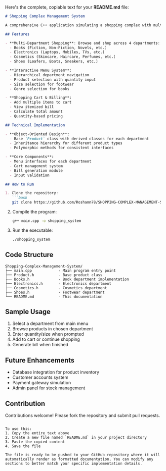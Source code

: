Here's the complete, copiable text for your **README.md** file:

```markdown
# Shopping Complex Management System

A comprehensive C++ application simulating a shopping complex with multiple departments, cart functionality, and billing system.

## Features

- **Multi-Department Shopping**: Browse and shop across 4 departments:
  - Books (Fiction, Non-Fiction, Novels, etc.)
  - Electronics (Laptops, Mobiles, TVs, etc.)
  - Cosmetics (Skincare, Haircare, Perfumes, etc.)
  - Shoes (Loafers, Boots, Sneakers, etc.)

- **Interactive Menu System**:
  - Hierarchical department navigation
  - Product selection with quantity input
  - Size selection for footwear
  - Genre selection for books

- **Shopping Cart & Billing**:
  - Add multiple items to cart
  - View itemized bill
  - Calculate total amount
  - Quantity-based pricing

## Technical Implementation

- **Object-Oriented Design**:
  - Base `Product` class with derived classes for each department
  - Inheritance hierarchy for different product types
  - Polymorphic methods for consistent interfaces

- **Core Components**:
  - Menu interfaces for each department
  - Cart management system
  - Bill generation module
  - Input validation

## How to Run

1. Clone the repository:
   ```bash
   git clone https://github.com/Roshann78/SHOPPING-COMPLEX-MANAGEMENT-SYSTEM.git
   ```
2. Compile the program:
   ```bash
   g++ main.cpp -o shopping_system
   ```
3. Run the executable:
   ```bash
   ./shopping_system
   ```

## Code Structure

```
Shopping-Complex-Management-System/
├── main.cpp            - Main program entry point
├── Product.h           - Base product class
├── Books.h             - Book department implementation
├── Electronics.h       - Electronics department
├── Cosmetics.h         - Cosmetics department
├── Shoes.h             - Footwear department
└── README.md           - This documentation
```

## Sample Usage

1. Select a department from main menu
2. Browse products in chosen department
3. Enter quantity/size when prompted
4. Add to cart or continue shopping
5. Generate bill when finished

## Future Enhancements

- Database integration for product inventory
- Customer accounts system
- Payment gateway simulation
- Admin panel for stock management

## Contribution

Contributions welcome! Please fork the repository and submit pull requests.
```

To use this:
1. Copy the entire text above
2. Create a new file named `README.md` in your project directory
3. Paste the copied content
4. Save the file

The file is ready to be pushed to your GitHub repository where it will automatically render as formatted documentation. You can modify any sections to better match your specific implementation details.
